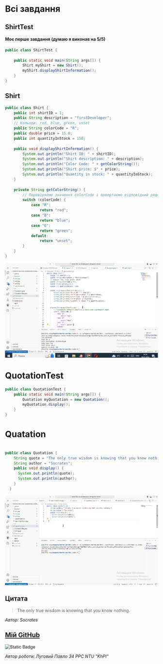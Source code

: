 # Всі завдання

## ShirtTest

#### Моє перше завдання (думаю я виконав на 5/5)

```java
public class ShirtTest {

    public static void main(String args[]) {
        Shirt myShirt = new Shirt();
        myShirt.displayShirtInformation();
    }
}

```


## Shirt

```java
public class Shirt {
    public int shirtID = 1;
    public String description = "firstDeveloper";
    // Кольори: red, blue, green, unset
    public String colorCode = "R";
    public double price = 15.0;
    public int quantityInStock = 150;

    public void displayShirtInformation() {
        System.out.println("Shirt ID: " + shirtID);
        System.out.println("Shirt description: " + description);
        System.out.println("Color Code: " + getColorString());
        System.out.println("Shirt price: $" + price);
        System.out.println("Quantity in stock: " + quantityInStock);
    }

    private String getColorString() {
        // Перевіряємо значення colorCode і повертаємо відповідний рядок
        switch (colorCode) {
            case "R":
                return "red";
            case "B":
                return "blue";
            case "G":
                return "green";
            default:
                return "unset";
        }
    }
}

```


![My result](Solution/task1MarkDown.jpg)


# QuotationTest

```Java
public class QuotationTest {
    public static void main(String args[]) {
        Quotation myQuotation = new Quotation();
        myQuotation.display();
    }
}

```


# Quatation

```Java

public class Quotation {
    String quote = "The only true wisdom is knowing that you know nothing.";
    String author = "Socrates";
    public void display() {
      System.out.println(quote);
      System.out.println(author);
    }
  }

```

![My result](Solution/task2MarkDown.jpg)

## Цитата

> The only true wisdom is knowing that you know nothing.

*Автор: Socrates*



## [Мій GitHub](https://www.example.com)

![Static Badge](https://img.shields.io/badge/GitHub-181717?style=plastic&logo=GitHub&labelColor=black&color=white&link=https%3A%2F%2Fgithub.com%2FPavlitoo)


*Автор роботи: Луговий Павло 34  PPC NTU "KhPI"*

